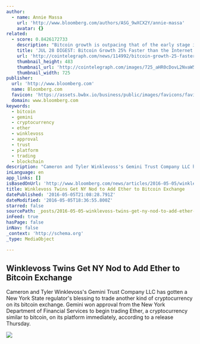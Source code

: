 ```yaml
---
author:
  - name: Annie Massa
    url: 'http://www.bloomberg.com/authors/ASG_9wXCX2Y/annie-massa'
    avatar: {}
related:
  - score: 0.8426172733
    description: "Bitcoin growth is outpacing that of the early stage internet by almost 25%; an Estonian Angel List service will utilize Bitcoin's blockchain to secure its marketplace, and more top stories for July 28. In terms of investment, Bitcoin growth is outpacing that of the early stage internet by almost 25%, according to the latest figures compiled by IB Times UK."
    title: 'JUL 28 DIGEST: Bitcoin Growth 25% Faster than the Internet in 90s; Estonian Angel List Service Secures Marketplace with BTC Blockchain'
    url: 'http://cointelegraph.com/news/114992/bitcoin-growth-25-faster-than-the-internet-in-90s-estonian-angel-list-service-secures-marketplace-with-btc-blockchain'
    thumbnail_height: 483
    thumbnail_url: 'http://cointelegraph.com/images/725_aHR0cDovL2NvaW50ZWxlZ3JhcGguY29tL3N0b3JhZ2UvdXBsb2Fkcy92aWV3Lzk5MTkyNTk1NTE2YTJkMjFlYzE5NmJlZDM2MjYyNDQ1LnBuZw==.jpg'
    thumbnail_width: 725
publisher:
  url: 'http://www.bloomberg.com'
  name: Bloomberg.com
  favicon: 'https://assets.bwbx.io/business/public/images/favicons/favicon-32x32-d2b81a9373.png'
  domain: www.bloomberg.com
keywords:
  - bitcoin
  - gemini
  - cryptocurrency
  - ether
  - winklevoss
  - approval
  - trust
  - platform
  - trading
  - blockchain
description: "Cameron and Tyler Winklevoss's Gemini Trust Company LLC has gotten a New York State regulator's blessing to trade another kind of cryptocurrency on its bitcoin exchange. Gemini won approval from the New York Department of Financial Services to begin trading Ether, a cryptocurrency similar to bitcoin, on its platform immediately, according to a release Thursday."
inLanguage: en
app_links: []
isBasedOnUrl: 'http://www.bloomberg.com/news/articles/2016-05-05/winklevoss-twins-get-ny-nod-to-add-ether-to-bitcoin-exchange'
title: Winklevoss Twins Get NY Nod to Add Ether to Bitcoin Exchange
datePublished: '2016-05-05T21:08:28.791Z'
dateModified: '2016-05-05T18:36:55.800Z'
starred: false
sourcePath: _posts/2016-05-05-winklevoss-twins-get-ny-nod-to-add-ether-to-bitcoin-exchange.md
inFeed: true
hasPage: false
inNav: false
_context: 'http://schema.org'
_type: MediaObject

---
```

<article style=""><h1>Winklevoss Twins Get NY Nod to Add Ether to Bitcoin Exchange</h1><p>Cameron and Tyler Winklevoss's Gemini Trust Company LLC has gotten a New York State regulator's blessing to trade another kind of cryptocurrency on its bitcoin exchange. Gemini won approval from the New York Department of Financial Services to begin trading Ether, a cryptocurrency similar to bitcoin, on its platform immediately, according to a release Thursday.</p><img src="https://assets.bwbx.io/images/i7fkIksCMVFk/v1/190x-1.jpg" /></article>